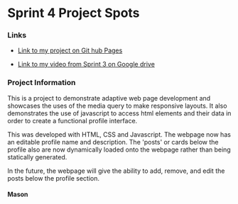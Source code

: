 # Sprint 4 Project Spots

### Links

- [Link to my project on Git hub Pages](https://mason12117.github.io/se_project_spots/)

- [Link to my video from Sprint 3 on Google drive](https://drive.google.com/file/d/1qAlhvwEwp6KxlBXbywp7MGk93M2jWbPy/view?usp=sharing)

### Project Information

This is a project to demonstrate adaptive web page development and showcases the uses of the media query to make responsive layouts. It also demonstrates the use of javascript to access html elements and their data in order to create a functional profile interface.

This was developed with HTML, CSS and Javascript. The webpage now has an editable profile name and description. The 'posts' or cards below the profile also are now dynamically loaded onto the webpage rather than being statically generated.

In the future, the webpage will give the ability to add, remove, and edit the posts below the profile section.

#### Mason
